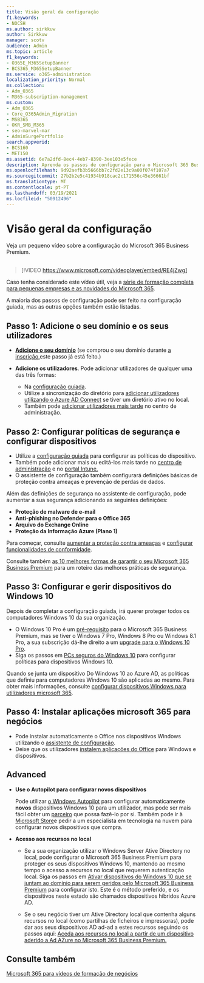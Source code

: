 ```yaml
---
title: Visão geral da configuração
f1.keywords:
- NOCSH
ms.author: sirkkuw
author: Sirkkuw
manager: scotv
audience: Admin
ms.topic: article
f1_keywords:
- O365E_M365SetupBanner
- BCS365_M365SetupBanner
ms.service: o365-administration
localization_priority: Normal
ms.collection:
- Adm_O365
- M365-subscription-management
ms.custom:
- Adm_O365
- Core_O365Admin_Migration
- MSB365
- OKR_SMB_M365
- seo-marvel-mar
- AdminSurgePortfolio
search.appverid:
- BCS160
- MET150
ms.assetid: 6e7a2dfd-8ec4-4eb7-8390-3ee103e5fece
description: Aprenda os passos de configuração para o Microsoft 365 Business Premium, desde a subscrição, até adicionar um domínio e utilizadores, até à configuração de políticas de segurança, e muito mais.
ms.openlocfilehash: 9d92aefb3b5666bb7c2fd2e13c9a00f074f107a7
ms.sourcegitcommit: 27b2b2e5c41934b918cac2c171556c45e36661bf
ms.translationtype: MT
ms.contentlocale: pt-PT
ms.lasthandoff: 03/19/2021
ms.locfileid: "50912496"
---
```

# <a name="overview-of-setup"></a>Visão geral da configuração

Veja um pequeno vídeo sobre a configuração do Microsoft 365 Business Premium.<br><br>

> [!VIDEO https://www.microsoft.com/videoplayer/embed/RE4jZwg] 

Caso tenha considerado este vídeo útil, veja a [série de formação completa para pequenas empresas e as novidades do Microsoft 365](https://support.microsoft.com/office/6ab4bbcd-79cf-4000-a0bd-d42ce4d12816).

A maioria dos passos de configuração pode ser feito na configuração guiada, mas as outras opções também estão listadas.

## <a name="step-1-add-your-domain-and-users"></a>Passo 1: Adicione o seu domínio e os seus utilizadores

   - **[Adicione o seu domínio](set-up.md#add-your-domain-to-personalize-sign-in)** (se comprou o seu domínio durante [a inscrição,](sign-up.md)este passo já está feito.)

   - **Adicione os utilizadores**. Pode adicionar utilizadores de qualquer uma das três formas:
        - Na [configuração guiada](set-up.md#add-users-in-the-wizard).
        - Utilize a sincronização do diretório para [adicionar utilizadores utilizando o Azure AD Connect](../enterprise/set-up-directory-synchronization.md) se tiver um diretório ativo no local.
        - Também pode [adicionar utilizadores mais tarde](../admin/add-users/add-users.md) no centro de administração.
## <a name="step-2-set-up-security-policies-and-configure-devices"></a>Passo 2: Configurar políticas de segurança e configurar dispositivos 

  - Utilize a [configuração guiada](set-up.md#protect-your-organization) para configurar as políticas do dispositivo. 
  - Também pode adicionar mais ou editá-los mais tarde no [centro de administração](view-policies-and-devices.md) e no [portal Intune.](/intune/tutorial-walkthrough-intune-portal)
  - O assistente de configuração também configurará definições básicas de proteção contra ameaças e prevenção de perdas de dados.
  
  Além das definições de segurança no assistente de configuração, pode aumentar a sua segurança adicionando as seguintes definições:

- **Proteção de malware de e-mail**
- **Anti-phishing no Defender para o Office 365**
- **Arquivo do Exchange Online**
- **Proteção da Informação Azure (Plano 1)**

Para começar, consulte [aumentar a proteção contra ameaças](increase-threat-protection.md) e [configurar funcionalidades de conformidade](set-up-compliance.md).

Consulte também [as 10 melhores formas de garantir o seu Microsoft 365 Business Premium](/office365/admin/security-and-compliance/secure-your-business-data) para um roteiro das melhores práticas de segurança.

## <a name="step-3-set-up-and-manage-windows-10-devices"></a>Passo 3: Configurar e gerir dispositivos do Windows 10

Depois de completar a configuração guiada, irá querer proteger todos os computadores Windows 10 da sua organização.
  
- O Windows 10 Pro é um [pré-requisito](pre-requisites-for-data-protection.md) para o Microsoft 365 Business Premium, mas se tiver o Windows 7 Pro, Windows 8 Pro ou Windows 8.1 Pro, a sua subscrição dá-lhe direito a um [upgrade para o Windows 10 Pro](./upgrade-to-windows-pro-creators-update.md).
- Siga os passos em [PCs seguros do Windows 10](secure-win-10-pcs.md) para configurar políticas para dispositivos Windows 10.

Quando se junta um dispositivo Do Windows 10 ao Azure AD, as políticas que definiu para computadores Windows 10 são aplicadas ao mesmo. Para obter mais informações, consulte [configurar dispositivos Windows para utilizadores microsoft 365](set-up-windows-devices.md).

## <a name="step-4-install-microsoft-365-apps-for-business"></a>Passo 4: Instalar aplicações microsoft 365 para negócios
- Pode instalar automaticamente o Office nos dispositivos Windows utilizando o [assistente de configuração](set-up.md#deploy-office-365-client-apps).
- Deixe que os utilizadores [instalem aplicações do Office](/office365/admin/setup/install-applications) para Windows e dispositivos.
     
## <a name="advanced"></a>Advanced
- **Use o Autopilot para configurar novos dispositivos**
            
     Pode utilizar [o Windows Autopilot](add-autopilot-devices-and-profile.md) para configurar automaticamente **novos** dispositivos Windows 10 para um utilizador, mas pode ser mais fácil obter um [parceiro](https://www.microsoft.com/solution-providers/search) que possa fazê-lo por si. Também pode ir à [Microsoft Store](https://go.microsoft.com/fwlink/?linkid=874598)e pedir a um especialista em tecnologia na nuvem para configurar novos dispositivos que compra.

- **Acesso aos recursos no local**

     - Se a sua organização utilizar o Windows Server Ative Directory no local, pode configurar o Microsoft 365 Business Premium para proteger os seus dispositivos Windows 10, mantendo ao mesmo tempo o acesso a recursos no local que requerem autenticação local. Siga os passos em [Ativar dispositivos do Windows 10 que se juntam ao domínio para serem geridos pelo Microsoft 365 Business Premium](manage-windows-devices.md) para configurar isto. Este é o método preferido, e os dispositivos neste estado são chamados dispositivos híbridos Azure AD.

    - Se o seu negócio tiver um Ative Directory local que contenha alguns recursos no local (como partilhas de ficheiros e impressoras), pode dar aos seus dispositivos AD ad-ad a estes recursos seguindo os passos aqui: [Aceda aos recursos no local a partir de um dispositivo aderido a Ad AZure no Microsoft 365 Business Premium.](access-resources.md)

## <a name="see-also"></a>Consulte também

[Microsoft 365 para vídeos de formação de negócios](https://support.microsoft.com/office/6ab4bbcd-79cf-4000-a0bd-d42ce4d12816)